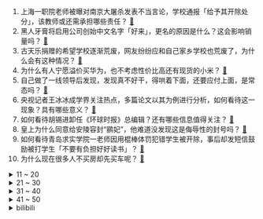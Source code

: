 1. 上海一职院老师被曝对南京大屠杀发表不当言论，学校通报「给予其开除处分」，该教师或还需承担哪些责任？ [:link:](https://www.zhihu.com/question/506361711)
2. 黑人牙膏将启用公司创始中文名字「好来」，更名的原因是什么？这会影响销量吗？ [:link:](https://www.zhihu.com/question/506080178)
3. 古天乐捐赠的希望学校逐渐荒废，网友纷纷应和自己家乡学校也荒废了，为什么会有这种情况？ [:link:](https://www.zhihu.com/question/506176235)
4. 为什么有人宁愿溢价买华为，也不考虑性价比高还有现货的小米？ [:link:](https://www.zhihu.com/question/503723818)
5. 自己做了一线领导后发现，发现真不好干，得哄着下面，还要应付上面，是常态吗？ [:link:](https://www.zhihu.com/question/506316955)
6. 央视记者王冰冰成学界关注热点，多篇论文以其为例进行分析，如何看待这一现象？具有哪些意义？ [:link:](https://www.zhihu.com/question/505933473)
7. 如何看待胡锡进卸任《环球时报》总编辑？还有哪些信息值得关注？ [:link:](https://www.zhihu.com/question/506411922)
8. 皇上为什么同意给安陵容封“鹂妃”，他难道没发现这是侮辱性的封号吗？ [:link:](https://www.zhihu.com/question/335556545)
9. 如何看待青岛求实学院一老师因用棍棒体罚犯错学生被开除，事后却发短信鼓励被打学生「不要有负担好好读书」？ [:link:](https://www.zhihu.com/question/505059742)
10. 为什么现在很多人不买房却先买车呢？ [:link:](https://www.zhihu.com/question/494247479)
<details>
<summary>11 ~ 20</summary>

11. 无锡 23 岁女生失联多日，警方称「女生有落水可能，外卖员看见女生哭泣系编造」，有哪些细节值得关注？ [:link:](https://www.zhihu.com/question/506416671)
12. 《鬼灭之刃》炭治郎活不过 25 岁还和香奈乎结婚生子是不是很自私？ [:link:](https://www.zhihu.com/question/441946476)
13. A 股在 2022 年会遇到大牛市吗？ [:link:](https://www.zhihu.com/question/496285770)
14. 江苏一博士“虎爸”拳脚相加逼六七岁儿女学高数。如何评价这位父亲的做法？ [:link:](https://www.zhihu.com/question/506109818)
15. 如何看待北京动物园熊猫翻墙「越狱」，工作人员对其「批评教育」？ [:link:](https://www.zhihu.com/question/506267595)
16. 如何评价联想笔记本电脑价格近期持续跳水？ [:link:](https://www.zhihu.com/question/505139385)
17. 暴雪是怎么变成现在这样的？ [:link:](https://www.zhihu.com/question/495070369)
18. 有没有三十五岁高龄考上公务员或者事业单位的？你们之前的经历是什么样的？ [:link:](https://www.zhihu.com/question/278552649)
19. 如何看待成都双流机场饮料机售卖「缩水」饮料，该行为是否涉嫌违法，相关方将承担哪些法律责任？ [:link:](https://www.zhihu.com/question/506390531)
20. 对南京大屠杀发表不当言论老师，被指疑似学术不端，真实性如何？如何判定其一稿多投等行为？ [:link:](https://www.zhihu.com/question/506412644)
</details>
<details>
<summary>21 ~ 30</summary>

21. 拜仁慕尼黑签下 18 岁中国门将刘邵子洋，他的未来前景如何？ [:link:](https://www.zhihu.com/question/506494682)
22. 荣耀 60 搭载骁龙 778 居然定价 2699 起，这个价格值的买吗？如何评价其定价策略？ [:link:](https://www.zhihu.com/question/503156430)
23. 为什么电脑c盘推荐只留一点？ [:link:](https://www.zhihu.com/question/505818236)
24. 如何看待美国新冠确诊病例超 5000 万，累计死亡接近 80 万，7 个人就有超过 1 人感染新冠？ [:link:](https://www.zhihu.com/question/505989630)
25. 南京「女大学生被男友杀害案」17 日开庭，其男友会面临哪些法律惩罚？案件中有哪些需要注意的细节？ [:link:](https://www.zhihu.com/question/504968579)
26. 教师法公开征集意见，有家长说50多岁教师不适合中小学环境，建议实行提前退休制度，对此您怎么看？ [:link:](https://www.zhihu.com/question/506249413)
27. Uzi官宣复出，BLG—Uzi正式上线，能否再创辉煌？ [:link:](https://www.zhihu.com/question/506221615)
28. 人活着到底什么是最重要的？ [:link:](https://www.zhihu.com/question/506003323)
29. 疫情结束后打算去哪里旅游？ [:link:](https://www.zhihu.com/question/499914007)
30. 武磊打破 342 天俱乐部进球荒，国王杯破门助西班牙人取胜，你认为武磊本赛季能进多少球？ [:link:](https://www.zhihu.com/question/506131639)
</details>
<details>
<summary>31 ~ 40</summary>

31. 你觉得李庚希能演好《雪中悍刀行》女主姜泥吗？ [:link:](https://www.zhihu.com/question/388297769)
32. 有什么可以安慰男朋友的温暖文案？ [:link:](https://www.zhihu.com/question/451064358)
33. 经常请假，老板会不会对我有意见？ [:link:](https://www.zhihu.com/question/505885381)
34. 2022 年春节，你打算待在家过年还是外出旅行？打算去哪里呢？ [:link:](https://www.zhihu.com/question/504223431)
35. 2021你看了多少本书 ，印象最深刻的是哪个？ [:link:](https://www.zhihu.com/question/505427968)
36. 有没有可爱又不明显的情侣头像? [:link:](https://www.zhihu.com/question/347976724)
37. 如何看待《很高兴认识你2》第二期中周迅会把租的房子当成家布置？ [:link:](https://www.zhihu.com/question/506193946)
38. 高中生可以不去学校自己在家学习吗？ [:link:](https://www.zhihu.com/question/505718577)
39. 如何在面试中回答「你最大的缺点是什么」？ [:link:](https://www.zhihu.com/question/20887129)
40. 你想念过去的你吗? [:link:](https://www.zhihu.com/question/503824549)
</details>
<details>
<summary>41 ~ 50</summary>

41. 孩子应该严厉式教育还是鼓励式教育? [:link:](https://www.zhihu.com/question/504146345)
42. 穷人要不要给自己来个说走就走的旅行？ [:link:](https://www.zhihu.com/question/502505536)
43. 如何看待胡锡进卸任环球时报总编辑，将以环球时报特约评论员身份继续工作？ [:link:](https://www.zhihu.com/question/506413204)
44. 如何评价由龚俊、乔欣主演的爱情悬疑剧《沉睡花园》？ [:link:](https://www.zhihu.com/question/504719423)
45. 为什么使用肖八肖四的考研人这么多，还是有人政治考低分？ [:link:](https://www.zhihu.com/question/505076298)
46. 2023年考研什么时候备考最合适？ [:link:](https://www.zhihu.com/question/427750492)
47. 2022 年 1 月 1 日，你会在哪座城市跨年？ [:link:](https://www.zhihu.com/question/503110957)
48. 放假抢不到火车票怎么办？有哪些抢票的好方法？ [:link:](https://www.zhihu.com/question/506272298)
49. 几百元和几千元的耳机到底有啥区别？选择耳机要注意哪些参数？ [:link:](https://www.zhihu.com/question/475738656)
50. 有没有比较正能量的文案呀？ [:link:](https://www.zhihu.com/question/505126844)
</details><details>
<summary>bilibili</summary>

1. 我们终于蹭到周淑怡的饭了！！！ [:link:](//www.bilibili.com/video/BV1gQ4y1Y7dY)
2. b 站 热 度 年 度 总 结 ☆【禁止套娃2021】 [:link:](//www.bilibili.com/video/BV1534y197WX)
3. 《校花养成计划》 我在等一个属于张欣怡的时代 [:link:](//www.bilibili.com/video/BV1JP4y1G7uY)
4. 时代少年团2021火力全开演唱会（上） [:link:](//www.bilibili.com/video/BV1s44y1h7ja)
5. 【25格】纯爱？你可能从未看懂它！超细节解析新海诚《言叶之庭》的秘密 [:link:](//www.bilibili.com/video/BV1MY411W78X)
6. 被称“糯叽叽”的美食天堂！怒开5小时，凭什么它上了热评第一？ [:link:](//www.bilibili.com/video/BV1TM4y1c7n7)
7. 今年冬奥会没他 我不看 [:link:](//www.bilibili.com/video/BV15i4y1d7SX)
8. 公婆会生气吗？当英国老公替我履行B站百万传统 [:link:](//www.bilibili.com/video/BV14b4y1q7qY)
9. 儿子喝药结束一命，我挣这么多钱花不完！ [:link:](//www.bilibili.com/video/BV1XL4y1H7Pq)
10. 围观炸学校 [:link:](//www.bilibili.com/video/BV1Cr4y1D7Vf)
<details>
<summary>11 ~ 20</summary>

11. 这是朝阳冬泳怪鸽在本站唯一的账号，除此以外都是假冒。加油！奥利给！哈哈哈哈哈 [:link:](//www.bilibili.com/video/BV1Mi4y1d7TG)
12. 谁的生命力比死侍更顽强？【硬核狠人20】 [:link:](//www.bilibili.com/video/BV1444y1J7Eq)
13. 张雪峰吉林财经大学演讲正片部分 [:link:](//www.bilibili.com/video/BV1zZ4y197DL)
14. 可能是中国最“干净”的电影了，当你看懂了，一切的苦难都会过去！《城南旧事》 [:link:](//www.bilibili.com/video/BV1uQ4y1v7KY)
15. 【BLG】Uzi I'M BACK记录：舞台下的560天 [:link:](//www.bilibili.com/video/BV15S4y1Q7Z1)
16. 《明日方舟》SideStory「风雪过境」活动宣传PV [:link:](//www.bilibili.com/video/BV1yF411z71E)
17. 【亮记生物鉴定】厦门八市海鲜图鉴 [:link:](//www.bilibili.com/video/BV1dq4y1q7Ju)
18. 30元收养的土狗一年的变化 [:link:](//www.bilibili.com/video/BV1LR4y1x7g7)
19. 无 伤 速 通 催 逝 员 [:link:](//www.bilibili.com/video/BV1Pr4y1D7Ck)
20. 2021 CYML 全国悠悠球大赛 女子组决赛 孟子煜 （竖屏版） [:link:](//www.bilibili.com/video/BV1Hb4y1q7d6)
</details>
<details>
<summary>21 ~ 30</summary>

21. 《 关于我跟老师灵魂交换这件事。。。。》 [:link:](//www.bilibili.com/video/BV16r4y1D74C)
22. 【半佛】最大的问题，是吃肉吃的不够多 [:link:](//www.bilibili.com/video/BV1si4y1d78Q)
23. 【罗翔】狗狗被偷，对方索要裸照，女子“舍身”救狗？ [:link:](//www.bilibili.com/video/BV1ei4y1Z7z5)
24. 女子举报前婆婆吃空饷巨额财产来源不明，银行回应：吃空饷不属实，未发现受贿等违纪，旷工早退等违规已处分 [:link:](//www.bilibili.com/video/BV1nR4y1x7Xs)
25. 帅小伙《 深 圳 探 店 》 [:link:](//www.bilibili.com/video/BV1Vb4y1q7zy)
26. 这玩意就是内卷之王吧！ [:link:](//www.bilibili.com/video/BV1AS4y1Q72a)
27. 杨紫被潜规则出局？王传君粗口回应？9.4分神剧被禁？中国情景喜剧发展史·下 [:link:](//www.bilibili.com/video/BV1Rq4y1q7E9)
28. 多巴胺戒断教程|如何重新掌控你的生活？ [:link:](//www.bilibili.com/video/BV1WY411W7uj)
29. 你那是想看花滑吗？我都不好意思点破你【阅片无数Ⅱ 31】 [:link:](//www.bilibili.com/video/BV1fR4y1s7TL)
30. 40万白花？三叉星悬架又异响！灯厂车灯也进水！引擎盖异常弹起！！横评系列之《真十万公里长测》 [:link:](//www.bilibili.com/video/BV1ai4y1d7jr)
</details>
<details>
<summary>31 ~ 40</summary>

31. 请留一分钟，为南京大屠杀死难者默哀 [:link:](//www.bilibili.com/video/BV1Jg411w7yY)
32. 15岁男孩实名曝光被开发商逼的家破人亡， 父亲受折磨去世无钱下葬 [:link:](//www.bilibili.com/video/BV1kM4y1c7xN)
33. 2021国产烂片爆笑盘点，暨第五届中国电影金菊花颁奖典礼！ [:link:](//www.bilibili.com/video/BV1XP4y1n74P)
34. 公司按最低基数交五险一金，你拿的养老金能少到啥程度？ [:link:](//www.bilibili.com/video/BV13b4y1q77g)
35. 这才叫经典！一口气看完托比版《蜘蛛侠》三部曲 [:link:](//www.bilibili.com/video/BV1qP4y1n7y2)
36. 冰煮羊肉，真的比普通涮羊肉更好吃吗？ [:link:](//www.bilibili.com/video/BV1m44y1E7sr)
37. 好莱坞的政治正确 越来越跑偏 [:link:](//www.bilibili.com/video/BV1ZL4y1H7cP)
38. 耳机分我一半怎么样？ [:link:](//www.bilibili.com/video/BV1ri4y1d7ch)
39. 《Cytus II》 × 明日方舟 [:link:](//www.bilibili.com/video/BV1ZR4y1s7ZT)
40. 失眠？教你2分钟内入睡，二战飞行员的睡觉技巧！ [:link:](//www.bilibili.com/video/BV11P4y137tZ)
</details>
<details>
<summary>41 ~ 50</summary>

41. 和校花在一起的日子 [:link:](//www.bilibili.com/video/BV1ya411r71A)
42. 1994年的中国发生了什么？【激荡四十年·1994】 [:link:](//www.bilibili.com/video/BV1QL411L7uQ)
43. 【动态胡桃】600小时创作39张插画组成的胡桃手书-葬礼篇·离别与希望之蝶 [:link:](//www.bilibili.com/video/BV1SF411z73g)
44. 印度街头胡萝卜橘子萝卜汁，充分补充身体维生素。 [:link:](//www.bilibili.com/video/BV1CL411L7HW)
45. 日本人：看完他演的大佐，都感觉自己是外国人了！ [:link:](//www.bilibili.com/video/BV12L411L7Rb)
46. 2021年全站最烧钱UP？为理想21个作品花了267万！ [:link:](//www.bilibili.com/video/BV1R44y1E7TH)
47. 【外行人真好骗】超级难画但看上去很简单，画功很烂但读者看不出来！ [:link:](//www.bilibili.com/video/BV1yP4y1n7Pa)
48. 中国限制尿素出口，断供原材料，澳大利亚供应链恐陷入瘫痪，卡车运输和农业遭重创 [:link:](//www.bilibili.com/video/BV193411s7AX)
49. 假如老年大学有手机课 [:link:](//www.bilibili.com/video/BV1RL411L7Eu)
50. 【李云龙】孤勇者 [:link:](//www.bilibili.com/video/BV1ML411j7au)
</details>
<details>
<summary>51 ~ 60</summary>

51. 大学生如何在宿舍拍出《荒野求生》 [:link:](//www.bilibili.com/video/BV1ni4y1d7pJ)
52. 奶奶和她的光头战队 [:link:](//www.bilibili.com/video/BV1g3411t7xS)
53. 巨大生蚝4.0，这次老板说肯定不会翻车，我们来赌一把 [:link:](//www.bilibili.com/video/BV19Q4y1e7Ts)
54. 【孤勇者】神，归来！恭迎Uzi复出 [:link:](//www.bilibili.com/video/BV1d3411s7LL)
55. 小伙装成英国绅士去高级西餐厅吃饭会发生什么？ [:link:](//www.bilibili.com/video/BV1Cg411w7AL)
56. 大海退潮后，大庆赶海发现八爪鱼躲在生蚝里，还有大猫眼螺 [:link:](//www.bilibili.com/video/BV1pS4y1Q7co)
57. 蔚：这也想反杀？3.0攻速猛虎王！暴风星云裂！ [:link:](//www.bilibili.com/video/BV1YZ4y1Q74E)
58. 当年红极一时，如今却“查无此人”的失踪歌手！ [:link:](//www.bilibili.com/video/BV1mL411L7MD)
59. 中国军迷现状【高中生版】 [:link:](//www.bilibili.com/video/BV1gS4y1Q7GM)
60. 【必考干货】2021四六级翻译预测！社会热点官方翻译（2021上+2020已中）Part1 [:link:](//www.bilibili.com/video/BV173411t7QE)
</details>
<details>
<summary>61 ~ 70</summary>

61. B 站 鬼 畜 现 状 [:link:](//www.bilibili.com/video/BV1uM4y1c7oP)
62. 《原神》拾枝杂谈-「荒泷一斗：怪力乱神」 [:link:](//www.bilibili.com/video/BV1sM4y1A77h)
63. 巨物恐惧症犯了，来看看那些比你想象的要大的多的事物 [:link:](//www.bilibili.com/video/BV1eU4y1K7iM)
64. 【乃琳单曲】《Sweet Counter》舞台 ❤ 甜蜜首演~ [:link:](//www.bilibili.com/video/BV1z44y1E7m6)
65. 屑妹妹也想要变得可爱 4K [:link:](//www.bilibili.com/video/BV1i44y1a77v)
66. ⚡孤勇者 废话完整版⚡ [:link:](//www.bilibili.com/video/BV1C3411s7rf)
67. 陶陶居 厨子探店¥941 [:link:](//www.bilibili.com/video/BV1oZ4y197iS)
68. 【4K60FPS】陈奕迅《最佳损友》经典现场！好好珍惜身边的朋友吧！ [:link:](//www.bilibili.com/video/BV1jP4y1G7td)
69. 《挂科侠：毕业无望》各大高校即将上映！ [:link:](//www.bilibili.com/video/BV1mL411L7AS)
70. 印度：来我家玩 [:link:](//www.bilibili.com/video/BV1zU4y1K7Xe)
</details>
<details>
<summary>71 ~ 80</summary>

71. 【BLG选手见面会】12月15日 Uzi回归领衔！全员集结完毕 [:link:](//www.bilibili.com/video/BV1gg411w7dK)
72. 一周趣闻：拜登上综艺哄堂大笑 科学家拍到罕见的冥河水母 [:link:](//www.bilibili.com/video/BV1fq4y1q79W)
73. 既然选择了我，就要大胆说出来 [:link:](//www.bilibili.com/video/BV1wY411W7Eo)
74. 我和我的《海底捞室友》 [:link:](//www.bilibili.com/video/BV1QZ4y197Wb)
75. 他是谁？他是“疯老头”…… [:link:](//www.bilibili.com/video/BV1Tb4y1q776)
76. 没人比我更懂JOJO立！！ [:link:](//www.bilibili.com/video/BV1Ji4y1d7J1)
77. 当面筋老了，还记得小伙伴们 [:link:](//www.bilibili.com/video/BV1aP4y1G7qW)
78. 荒 泷 一 DIO 【原神动画】 [:link:](//www.bilibili.com/video/BV19L4y1H7V9)
79. “我配！”打破偏见定义，宋亚轩再造神级舞台 [:link:](//www.bilibili.com/video/BV1AL411j7Kz)
80. 真的后悔了！！家人们！ [:link:](//www.bilibili.com/video/BV1pU4y1K7im)
</details>
<details>
<summary>81 ~ 90</summary>

81. 让你模仿，没让你超越… [:link:](//www.bilibili.com/video/BV1U34y1X78D)
82. 19min背完肖四大题：思修篇【空卡带背/考研政治】 [:link:](//www.bilibili.com/video/BV1i44y1a7mX)
83. 【原神】荒泷一斗cv刘照坤老师抽一斗名场面：儿子，你终于回到爸爸身边啦！ [:link:](//www.bilibili.com/video/BV14b4y1q7Ss)
84. 【NCT中文首站】NCT 2021 'Beautiful' MV [:link:](//www.bilibili.com/video/BV1a44y1E7WK)
85. 《关于课上一半被猫猫选中这件事》 [:link:](//www.bilibili.com/video/BV13U4y1K7f4)
86. 线索是b站粉丝提供！卧底星巴克记者：年龄太大，应聘二十多家店才成功 [:link:](//www.bilibili.com/video/BV1ZZ4y1979M)
87. 【精华剪辑】一斗CV刘照坤老师声泪俱下召唤儿子［原神声优抽卡］ [:link:](//www.bilibili.com/video/BV1oY411p7CX)
88. 纯爱剧场版大盘点！口碑爆炸，必看高质量佳作！！ [:link:](//www.bilibili.com/video/BV1Nq4y1B73N)
89. 教你一招，约会时让女生心跳加快 [:link:](//www.bilibili.com/video/BV1T3411t7wR)
90. 中国星空双子座流星雨4K~ [:link:](//www.bilibili.com/video/BV1Cg411w7Nr)
</details>
<details>
<summary>91 ~ 100</summary>

91. 在汉堡店打工,偶遇变异猪头怪！ [:link:](//www.bilibili.com/video/BV1Ua411r76n)
92. 南京大屠杀死难者国家公祭仪式 [:link:](//www.bilibili.com/video/BV1oF411z74s)
93. 【感动】面对遗忘，我无能为力。虽然忘了你的样子，但还是记得你的名字 [:link:](//www.bilibili.com/video/BV1rQ4y1a7TV)
94. 猫：哥哥你这么抱着我，你女朋友不会生气吧？ [:link:](//www.bilibili.com/video/BV1i44y1a7un)
95. 猫：“啊啊啊~我不干净了！” [:link:](//www.bilibili.com/video/BV19b4y1i7QM)
96. 王刚用“宽菜老卤”做一大锅猪蹄给四伯品尝，又耙又糯，安逸得很 [:link:](//www.bilibili.com/video/BV1VL411E748)
97. 只不过伸了个懒腰，男子就停止了心跳，致敬平民英雄 [:link:](//www.bilibili.com/video/BV1CF411z7R2)
98. 航  空  事  故 [:link:](//www.bilibili.com/video/BV1LP4y1G7Ps)
99. 婆媳大战父子！看牛奶麻辣烫是如何一步步打倒顶级生鱼片的？ [:link:](//www.bilibili.com/video/BV1wZ4y1R7kh)
100. 张纯如痛斥南京大屠杀：遇难人数远超广岛和长崎原子弹爆炸死亡人数总和 [:link:](//www.bilibili.com/video/BV1S34y1X7Gx)
</details></details>